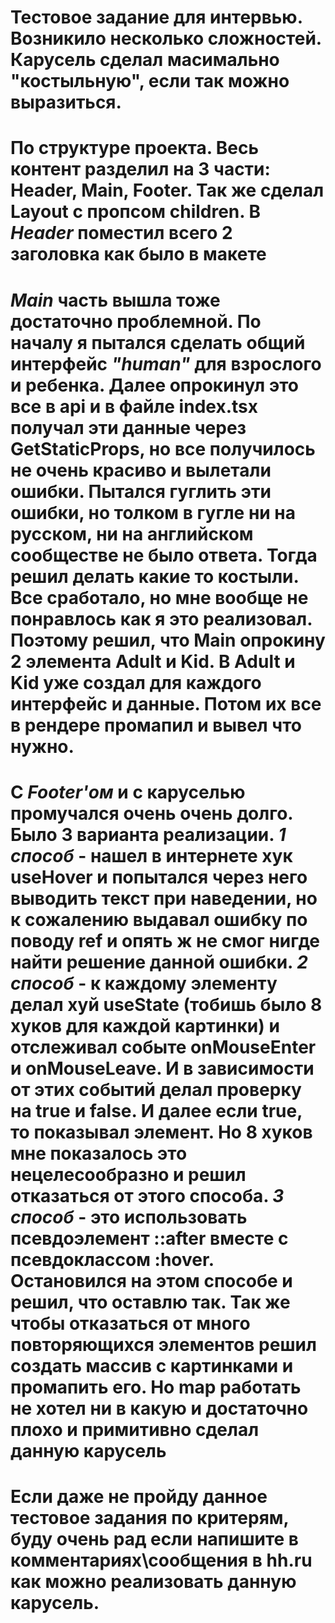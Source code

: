 # Тестовое задание для интервью. Возникило несколько сложностей. Карусель сделал масимально "костыльную", если так можно выразиться.
# По структуре проекта. Весь контент разделил на 3 части: Header, Main, Footer. Так же сделал Layout с пропсом children. В ***Header*** поместил всего 2 заголовка как было в макете
# ***Main*** часть вышла тоже достаточно проблемной. По началу я пытался сделать общий интерфейс ***"human"*** для взрослого и ребенка. Далее опрокинул это все в api и в файле index.tsx получал эти данные через GetStaticProps, но все получилось не очень красиво и вылетали ошибки. Пытался гуглить эти ошибки, но толком в гугле ни на русском, ни на английском сообществе не было ответа. Тогда решил делать какие то костыли. Все сработало, но мне вообще не понравлось как я это реализовал. Поэтому решил, что Main опрокину 2 элемента Adult и Kid. В Adult и Kid уже создал для каждого интерфейс и данные. Потом их все в рендере промапил и вывел что нужно.
# С ***Footer'ом*** и с каруселью промучался очень очень долго. Было 3 варианта реализации. ***1 способ*** - нашел в интернете хук useHover и попытался через него выводить текст при наведении, но к сожалению выдавал ошибку по поводу ref и опять ж не смог нигде найти решение данной ошибки. ***2 способ*** - к каждому элементу делал хуй useState (тобишь было 8 хуков для каждой картинки) и отслеживал событе onMouseEnter и onMouseLeave. И в зависимости от этих событий делал проверку на true и false. И далее если true, то показывал элемент. Но 8 хуков мне показалось это нецелесообразно и решил отказаться от этого способа. ***3 способ*** - это использовать псевдоэлемент ::after вместе с псевдоклассом :hover. Остановился на этом способе и решил, что оставлю так. Так же чтобы отказаться от много повторяющихся элементов решил создать массив с картинками и промапить его. Но map работать не хотел ни в какую и достаточно плохо и примитивно сделал данную карусель
# **Если даже не пройду данное тестовое задания по критерям, буду очень рад если напишите в комментариях\сообщения в hh.ru как можно реализовать данную карусель.**
